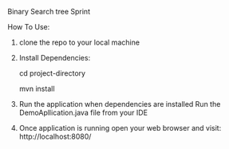 Binary Search tree Sprint

How To Use:

1. clone the repo to your local machine

2. Install Dependencies:

   cd project-directory
   
   mvn install

4. Run the application when dependencies are installed
   Run the DemoApllication.java file from your IDE

5. Once application is running open your web browser and visit: http://localhost:8080/



